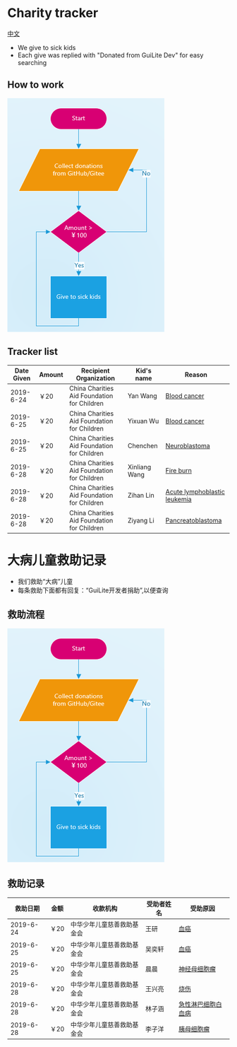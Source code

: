 # Charity tracker
[中文](#大病儿童救助记录)
- We give to sick kids
- Each give was replied with "Donated from GuiLite Dev" for easy searching

## How to work
![WorkFlow](CharityWorkFlow.png)
## Tracker list
| Date Given | Amount | Recipient Organization | Kid's name | Reason |
| --- | --- | --- | --- | --- |
| 2019-6-24 | ￥20 | China Charities Aid Foundation for Children | Yan Wang | [Blood cancer](https://yglian.qschou.com/gongyi/publicSite/detail?ChannelId=zhech&id=201905230000000050026157&mp=toutiao20190624) |
| 2019-6-25 | ￥20 | China Charities Aid Foundation for Children | Yixuan Wu | [Blood cancer](https://www.toutiao.com/a6706325979037434375/?timestamp=1561466239&app=news_article&group_id=6706325979037434375&req_id=201906252037190100180692204641D7D) |
| 2019-6-25 | ￥20 | China Charities Aid Foundation for Children | Chenchen | [Neuroblastoma](https://m.toutiaocdn.com/group/6706384216721998339/?app=news_article&timestamp=1561466189&req_id=2019062520362901001703913820265FD&group_id=6706384216721998339) |
| 2019-6-28 | ￥20 | China Charities Aid Foundation for Children | Xinliang Wang | [Fire burn](https://m.toutiaocdn.com/item/6707482644117979661/?app=news_article&timestamp=1561734886&req_id=201906282314460100160191554395E50&group_id=6707482644117979661) |
| 2019-6-28 | ￥20 | China Charities Aid Foundation for Children | Zihan Lin | [Acute lymphoblastic leukemia](https://m.toutiaocdn.com/item/6707041382608929291/?app=news_article&timestamp=1561734915&req_id=201906282315150101520440935242685&group_id=6707041382608929291) |
| 2019-6-28 | ￥20 | China Charities Aid Foundation for Children | Ziyang Li | [Pancreatoblastoma](https://m.toutiaocdn.com/item/6706008540542140940/?app=news_article&timestamp=1561734932&req_id=2019062823153101001703913896979C2&group_id=6706008540542140940) |

# 大病儿童救助记录
- 我们救助“大病”儿童
- 每条救助下面都有回复：“GuiLite开发者捐助”,以便查询

## 救助流程
![WorkFlow](CharityWorkFlow.png)
## 救助记录
| 救助日期 | 金额 | 收款机构 | 受助者姓名 | 受助原因 |
| --- | --- | --- | --- | --- |
| 2019-6-24 | ￥20 | 中华少年儿童慈善救助基金会 | 王研 | [血癌](https://yglian.qschou.com/gongyi/publicSite/detail?ChannelId=zhech&id=201905230000000050026157&mp=toutiao20190624) |
| 2019-6-25 | ￥20 | 中华少年儿童慈善救助基金会 | 吴奕轩 | [血癌](https://www.toutiao.com/a6706325979037434375/?timestamp=1561466239&app=news_article&group_id=6706325979037434375&req_id=201906252037190100180692204641D7D) |
| 2019-6-25 | ￥20 | 中华少年儿童慈善救助基金会 | 晨晨 | [神经母细胞瘤](https://m.toutiaocdn.com/group/6706384216721998339/?app=news_article&timestamp=1561466189&req_id=2019062520362901001703913820265FD&group_id=6706384216721998339) |
| 2019-6-28 | ￥20 | 中华少年儿童慈善救助基金会 | 王兴亮 | [烧伤](https://m.toutiaocdn.com/item/6707482644117979661/?app=news_article&timestamp=1561734886&req_id=201906282314460100160191554395E50&group_id=6707482644117979661) |
| 2019-6-28 | ￥20 | 中华少年儿童慈善救助基金会 | 林子涵 | [急性淋巴细胞白血病](https://m.toutiaocdn.com/item/6707041382608929291/?app=news_article&timestamp=1561734915&req_id=201906282315150101520440935242685&group_id=6707041382608929291) |
| 2019-6-28 | ￥20 | 中华少年儿童慈善救助基金会 | 李子洋| [胰母细胞瘤](https://m.toutiaocdn.com/item/6706008540542140940/?app=news_article&timestamp=1561734932&req_id=2019062823153101001703913896979C2&group_id=6706008540542140940) |